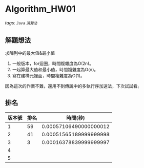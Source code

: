 # Algorithm_HW01

###### tags: `Java` `演算法`

## 解題想法
求陣列中的最大值&最小值

1. 一般版本，for迴圈，時間複雜度為O(2n)。
2. 一起算最大值和最小值，時間複雜度為O(n)。
3. 寫在建構元裡面，時間複雜度為O(1)。

因為這次的作業不難，還用不到傳說中的多執行序加速法，下次試試看。

## 排名
| 版本號  | 排名 | 時間(秒) |
| ------ | ----- | ----- |
| 1      | 59    | 0.00057106490000000012 |
| 2      | 41    | 0.00051565189999999998 |
| 3      | 3     | 0.00016378839999999997 |
| 4      |       |       |
| 5      |       |       |